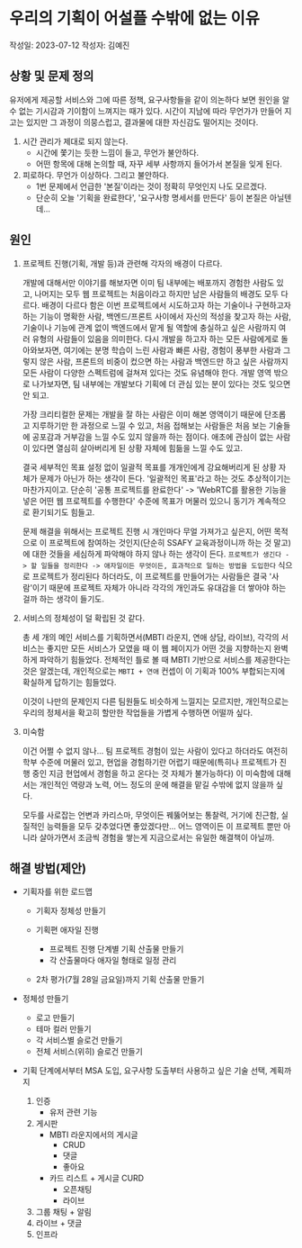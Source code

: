 # 우리의 기획이 어설플 수밖에 없는 이유

작성일: 2023-07-12
작성자: 김예진

## 상황 및 문제 정의

유저에게 제공할 서비스와 그에 따른 정책, 요구사항들을 같이 의논하다 보면 원인을 알 수 없는 기시감과 기이함이 느껴지는 때가 있다. 시간이 지남에 따라 무언가가 만들어 지고는 있지만 그 과정이 의뭉스럽고, 결과물에 대한 자신감도 떨어지는 것이다.

1. 시간 관리가 제대로 되지 않는다.
   - 시간에 쫓기는 듯한 느낌이 들고, 무언가 불안하다.
   - 어떤 항목에 대해 논의할 때, 자꾸 세부 사항까지 들어가서 본질을 잊게 된다.
2. 피로하다. 무언가 이상하다. 그리고 불안하다.
   - 1번 문제에서 언급한 '본질'이라는 것이 정확히 무엇인지 나도 모르겠다.
   - 단순히 오늘 '기획을 완료한다', '요구사항 명세서를 만든다' 등이 본질은 아닐텐데...

## 원인

1. 프로젝트 진행(기획, 개발 등)과 관련해 각자의 배경이 다르다.

   개발에 대해서만 이야기를 해보자면 이미 팀 내부에는 배포까지 경험한 사람도 있고, 나머지는 모두 웹 프로젝트는 처음이라고 하지만 남은 사람들의 배경도 모두 다르다. 배경이 다르다 함은 이번 프로젝트에서 시도하고자 하는 기술이나 구현하고자 하는 기능이 명확한 사람, 백엔드/프론트 사이에서 자신의 적성을 찾고자 하는 사람, 기술이나 기능에 관계 없이 백엔드에서 맡게 될 역할에 충실하고 싶은 사람까지 여러 유형의 사람들이 있음을 의미한다. 다시 개발을 하고자 하는 모든 사람에게로 돌아와보자면, 여기에는 분명 학습이 느린 사람과 빠른 사람, 경험이 풍부한 사람과 그렇지 않은 사람, 프론트의 비중이 컸으면 하는 사람과 백엔드만 하고 싶은 사람까지 모든 사람이 다양한 스펙트럼에 걸쳐져 있다는 것도 유념해야 한다. 개발 영역 밖으로 나가보자면, 팀 내부에는 개발보다 기획에 더 관심 있는 분이 있다는 것도 잊으면 안 되고.

   가장 크리티컬한 문제는 개발을 잘 하는 사람은 이미 해본 영역이기 때문에 단조롭고 지루하기만 한 과정으로 느낄 수 있고, 처음 접해보는 사람들은 처음 보는 기술들에 공포감과 거부감을 느낄 수도 있지 않을까 하는 점이다. 애초에 관심이 없는 사람이 있다면 열심히 살아버리게 된 상황 자체에 힘듦을 느낄 수도 있고.

   결국 세부적인 목표 설정 없이 일괄적 목표를 개개인에게 강요해버리게 된 상황 자체가 문제가 아닌가 하는 생각이 든다. '일괄적인 목표'라고 하는 것도 추상적이기는 마찬가지이고. 단순히 '공통 프로젝트를 완료한다' -> 'WebRTC를 활용한 기능을 넣은 어떤 웹 프로젝트를 수행한다' 수준에 목표가 머물러 있으니 동기가 계속적으로 환기되기도 힘들고.

   문제 해결을 위해서는 프로젝트 진행 시 개인마다 무얼 가져가고 싶은지, 어떤 목적으로 이 프로젝트에 참여하는 것인지(단순히 SSAFY 교육과정이니까 하는 것 말고)에 대한 것들을 세심하게 파악해야 하지 않나 하는 생각이 든다. `프로젝트가 생긴다 -> 할 일들을 정리한다 -> 애자일이든 무엇이든, 효과적으로 일하는 방법을 도입한다` 식으로 프로젝트가 정리된다 하더라도, 이 프로젝트를 만들어가는 사람들은 결국 '사람'이기 때문에 프로젝트 자체가 아니라 각각의 개인과도 유대감을 더 쌓아야 하는 걸까 하는 생각이 들기도.
2. 서비스의 정체성이 덜 확립된 것 같다.

   총 세 개의 메인 서비스를 기획하면서(MBTI 라운지, 연애 상담, 라이브), 각각의 서비스는 좋지만 모든 서비스가 모였을 때 이 웹 페이지가 어떤 것을 지향하는지 완벽하게 파악하기 힘들었다. 전체적인 틀로 볼 때 MBTI 기반으로 서비스를 제공한다는 것은 알겠는데, 개인적으로는 `MBTI + 연애` 컨셉이 이 기획과 100% 부합되는지에 확실하게 답하기는 힘들었다.

   이것이 나만의 문제인지 다른 팀원들도 비슷하게 느낄지는 모르지만, 개인적으로는 우리의 정체서을 확고히 할만한 작업들을 가볍게 수행하면 어떨까 싶다.
3. 미숙함

   이건 어쩔 수 없지 않나... 팀 프로젝트 경험이 있는 사람이 있다고 하더라도 여전히 학부 수준에 머물러 있고, 현업을 경험하기란 어렵기 때문에(특히나 프로젝트가 진행 중인 지금 현업에서 경험을 하고 온다는 것 자체가 불가능하다) 이 미숙함에 대해서는 개인적인 역량과 노력, 어느 정도의 운에 해결을 맡길 수밖에 없지 않을까 싶다.

   모두를 사로잡는 언변과 카리스마, 무엇이든 꿰뚫어보는 통찰력, 거기에 친근함, 실질적인 능력들을 모두 갖추었다면 좋았겠다만... 어느 영역이든 이 프로젝트 뿐만 아니라 살아가면서 조금씩 경험을 쌓는게 지금으로서는 유일한 해결책이 아닐까.

## 해결 방법(제안)

- 기획자를 위한 로드맵
  - 기획자 정체성 만들기
  - 기획편 애자일 진행
    - 프로젝트 진행 단계별 기획 산출물 만들기
    - 각 산출물마다 애자일 형태로 일정 관리

  - 2차 평가(7월 28일 금요일)까지 기획 산출물 만들기

- 정체성 만들기
  - 로고 만들기
  - 테마 컬러 만들기
  - 각 서비스별 슬로건 만들기
  - 전체 서비스(위히) 슬로건 만들기

- 기획 단계에서부터 MSA 도입, 요구사항 도출부터 사용하고 싶은 기술 선택, 계획까지
  1. 인증
     - 유저 관련 기능
  2. 게시판
     - MBTI 라운지에서의 게시글
       - CRUD
       - 댓글
       - 좋아요
     - 카드 리스트 + 게시글 CURD
       - 오픈채팅
       - 라이브
  3. 그룹 채팅 + 알림
  4. 라이브 + 댓글
  5. 인프라

